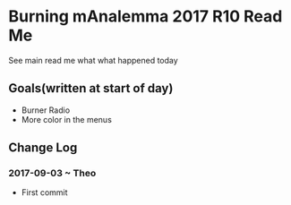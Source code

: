 

# Burning mAnalemma 2017 R10 Read Me

See main read me what what happened today

## Goals(written at start of day)
* Burner Radio
* More color in the menus


## Change Log

### 2017-09-03 ~ Theo

* First commit
